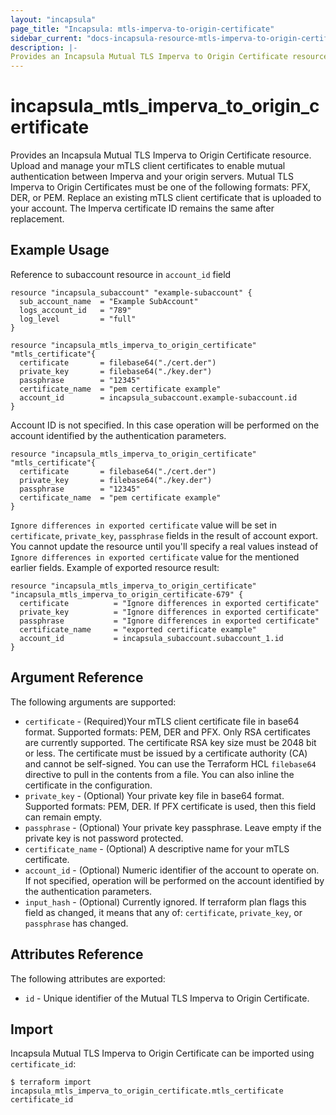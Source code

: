 ```yaml
---
layout: "incapsula"
page_title: "Incapsula: mtls-imperva-to-origin-certificate"
sidebar_current: "docs-incapsula-resource-mtls-imperva-to-origin-certificate"
description: |-
Provides an Incapsula Mutual TLS Imperva to Origin Certificate resource.
---
```


# incapsula_mtls_imperva_to_origin_certificate

Provides an Incapsula Mutual TLS Imperva to Origin Certificate resource.
Upload and manage your mTLS client certificates to enable mutual authentication between Imperva and your origin servers. 
Mutual TLS Imperva to Origin Certificates must be one of the following formats: PFX, DER, or PEM.
Replace an existing mTLS client certificate that is uploaded to your account. The Imperva certificate ID remains the same after replacement.

## Example Usage
Reference to subaccount resource in `account_id` field

```hcl
resource "incapsula_subaccount" "example-subaccount" {
  sub_account_name  = "Example SubAccount"
  logs_account_id   = "789"
  log_level         = "full"
}

resource "incapsula_mtls_imperva_to_origin_certificate" "mtls_certificate"{
  certificate       = filebase64("./cert.der")
  private_key       = filebase64("./key.der")
  passphrase        = "12345"
  certificate_name  = "pem certificate example"
  account_id        = incapsula_subaccount.example-subaccount.id
}
```

Account ID is not specified. In this case operation will be performed on the account identified by the authentication parameters.

```hcl
resource "incapsula_mtls_imperva_to_origin_certificate" "mtls_certificate"{
  certificate       = filebase64("./cert.der")
  private_key       = filebase64("./key.der")
  passphrase        = "12345"
  certificate_name  = "pem certificate example"
}
```

`Ignore differences in exported certificate` value will be set in `certificate`, `private_key`, `passphrase` fields in the result of account export.
You cannot update the resource until you'll specify a real values instead of `Ignore differences in exported certificate` value for the mentioned earlier fields.
Example of exported resource result:

```hcl
resource "incapsula_mtls_imperva_to_origin_certificate" "incapsula_mtls_imperva_to_origin_certificate-679" { 
  certificate          = "Ignore differences in exported certificate"
  private_key          = "Ignore differences in exported certificate"
  passphrase           = "Ignore differences in exported certificate"
  certificate_name     = "exported certificate example"
  account_id           = incapsula_subaccount.subaccount_1.id
}
```
## Argument Reference

The following arguments are supported:

* `certificate` - (Required)Your mTLS client certificate file in base64 format. Supported formats: PEM, DER and PFX. Only RSA certificates are currently supported. The certificate RSA key size must be 2048 bit or less. The certificate must be issued by a certificate authority (CA) and cannot be self-signed. 
You can use the Terraform HCL `filebase64` directive to pull in the contents from a file. You can also inline the certificate in the configuration.
* `private_key` - (Optional) Your private key file in base64 format. Supported formats: PEM, DER. If PFX certificate is used, then this field can remain empty.
* `passphrase` - (Optional) Your private key passphrase. Leave empty if the private key is not password protected.
* `certificate_name` - (Optional) A descriptive name for your mTLS certificate.
* `account_id` - (Optional) Numeric identifier of the account to operate on. If not specified, operation will be performed on the account identified by the authentication parameters.
* `input_hash` - (Optional) Currently ignored. If terraform plan flags this field as changed, it means that any of: `certificate`, `private_key`, or `passphrase` has changed.

## Attributes Reference

The following attributes are exported:

* `id` - Unique identifier of the Mutual TLS Imperva to Origin Certificate.

## Import

Incapsula Mutual TLS Imperva to Origin Certificate can be imported using `certificate_id`:

```
$ terraform import incapsula_mtls_imperva_to_origin_certificate.mtls_certificate certificate_id
```